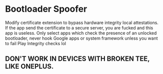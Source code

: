 # Bootloader Spoofer

Modify certificate extension to bypass hardware integrity local attestations. If the app send the certificate to a secure server, you are fucked and this app is useless. Only select apps which check the presence of an unlocked bootloader, never hook Google apps or system framework unless you want to fail Play Integrity checks lol

## DON'T WORK IN DEVICES WITH BROKEN TEE, LIKE ONEPLUS.
